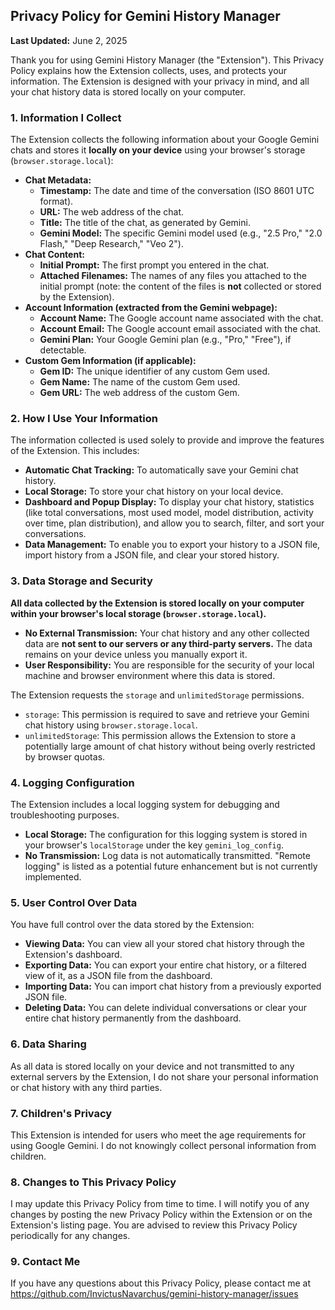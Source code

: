 ## Privacy Policy for Gemini History Manager

**Last Updated:** June 2, 2025

Thank you for using Gemini History Manager (the "Extension"). This Privacy Policy explains how the Extension collects, uses, and protects your information. The Extension is designed with your privacy in mind, and all your chat history data is stored locally on your computer.

### 1. Information I Collect

The Extension collects the following information about your Google Gemini chats and stores it **locally on your device** using your browser's storage (`browser.storage.local`):

* **Chat Metadata:**
    * **Timestamp:** The date and time of the conversation (ISO 8601 UTC format).
    * **URL:** The web address of the chat.
    * **Title:** The title of the chat, as generated by Gemini.
    * **Gemini Model:** The specific Gemini model used (e.g., "2.5 Pro," "2.0 Flash," "Deep Research," "Veo 2").
* **Chat Content:**
    * **Initial Prompt:** The first prompt you entered in the chat.
    * **Attached Filenames:** The names of any files you attached to the initial prompt (note: the content of the files is **not** collected or stored by the Extension).
* **Account Information (extracted from the Gemini webpage):**
    * **Account Name:** The Google account name associated with the chat.
    * **Account Email:** The Google account email associated with the chat.
    * **Gemini Plan:** Your Google Gemini plan (e.g., "Pro," "Free"), if detectable.
* **Custom Gem Information (if applicable):**
    * **Gem ID:** The unique identifier of any custom Gem used.
    * **Gem Name:** The name of the custom Gem used.
    * **Gem URL:** The web address of the custom Gem.

### 2. How I Use Your Information

The information collected is used solely to provide and improve the features of the Extension. This includes:

* **Automatic Chat Tracking:** To automatically save your Gemini chat history.
* **Local Storage:** To store your chat history on your local device.
* **Dashboard and Popup Display:** To display your chat history, statistics (like total conversations, most used model, model distribution, activity over time, plan distribution), and allow you to search, filter, and sort your conversations.
* **Data Management:** To enable you to export your history to a JSON file, import history from a JSON file, and clear your stored history.

### 3. Data Storage and Security

**All data collected by the Extension is stored locally on your computer within your browser's local storage (`browser.storage.local`).**

* **No External Transmission:** Your chat history and any other collected data are **not sent to our servers or any third-party servers.** The data remains on your device unless you manually export it.
* **User Responsibility:** You are responsible for the security of your local machine and browser environment where this data is stored.

The Extension requests the `storage` and `unlimitedStorage` permissions.
* `storage`: This permission is required to save and retrieve your Gemini chat history using `browser.storage.local`.
* `unlimitedStorage`: This permission allows the Extension to store a potentially large amount of chat history without being overly restricted by browser quotas.

### 4. Logging Configuration

The Extension includes a local logging system for debugging and troubleshooting purposes.
* **Local Storage:** The configuration for this logging system is stored in your browser's `localStorage` under the key `gemini_log_config`.
* **No Transmission:** Log data is not automatically transmitted. "Remote logging" is listed as a potential future enhancement but is not currently implemented.

### 5. User Control Over Data

You have full control over the data stored by the Extension:

* **Viewing Data:** You can view all your stored chat history through the Extension's dashboard.
* **Exporting Data:** You can export your entire chat history, or a filtered view of it, as a JSON file from the dashboard.
* **Importing Data:** You can import chat history from a previously exported JSON file.
* **Deleting Data:** You can delete individual conversations or clear your entire chat history permanently from the dashboard.

### 6. Data Sharing

As all data is stored locally on your device and not transmitted to any external servers by the Extension, I do not share your personal information or chat history with any third parties.

### 7. Children's Privacy

This Extension is intended for users who meet the age requirements for using Google Gemini. I do not knowingly collect personal information from children.

### 8. Changes to This Privacy Policy

I may update this Privacy Policy from time to time. I will notify you of any changes by posting the new Privacy Policy within the Extension or on the Extension's listing page. You are advised to review this Privacy Policy periodically for any changes.

### 9. Contact Me

If you have any questions about this Privacy Policy, please contact me at https://github.com/InvictusNavarchus/gemini-history-manager/issues
